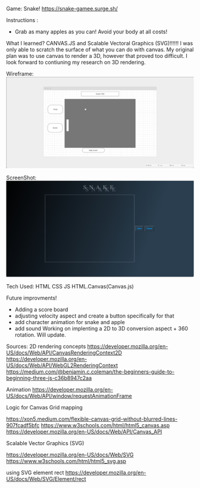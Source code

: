 Game: Snake! 
https://snake-gamee.surge.sh/


Instructions : 
- Grab as many apples as you can! Avoid your body at all costs!

What I learned? 
CANVAS.JS and Scalable Vectoral Graphics (SVG)!!!!!! I was only able to scratch the surface of what you can do with canvas. My original plan was to use canvas to render a 3D, however that proved too difficult. I look forward to contiuning my research on 3D rendering. 

Wireframe: 
<img src="imgs/snakeGameWireFrame.png"> 


ScreenShot: 
<img src="imgs/snakeGameShot.png"> 


Tech Used: 
HTML CSS JS HTML.Canvas(Canvas.js) 

Future improvments! 
- Adding a score board 
- adjusting velocity aspect and create a button specifically for that 
- add character animation for snake and apple 
- add sound 
Working on implenting a 2D to 3D conversion aspect + 360 rotation. 
Will update.  


Sources: 
2D rendering concepts 
https://developer.mozilla.org/en-US/docs/Web/API/CanvasRenderingContext2D
https://developer.mozilla.org/en-US/docs/Web/API/WebGL2RenderingContext
https://medium.com/@benjamin.c.coleman/the-beginners-guide-to-beginning-three-js-c36b8947c2aa

Animation 
https://developer.mozilla.org/en-US/docs/Web/API/window/requestAnimationFrame


Logic for Canvas Grid mapping 

https://xon5.medium.com/flexible-canvas-grid-without-blurred-lines-907fcadf5bfc
https://www.w3schools.com/html/html5_canvas.asp 
https://developer.mozilla.org/en-US/docs/Web/API/Canvas_API

Scalable Vector Graphics (SVG) 

https://developer.mozilla.org/en-US/docs/Web/SVG
https://www.w3schools.com/html/html5_svg.asp


using SVG element rect 
 https://developer.mozilla.org/en-US/docs/Web/SVG/Element/rect
